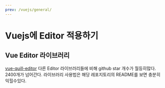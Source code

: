 ```yaml
---
prev: /vuejs/general/
---
```

# Vuejs에 Editor 적용하기 

## Vue Editor 라이브러리

[vue-quill-editor](https://github.com/surmon-china/vue-quill-editor) 다른 Editor 라이브러리들에 비해 github star 개수가 월등히많다. 2400개가 넘어간다. 라이브러리 사용법은 해당 레포지토리의 README를 보면 충분히 익힐수있다.
